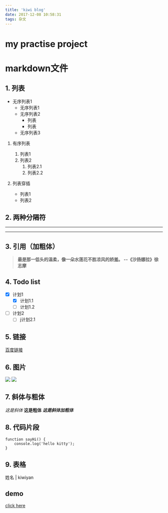 ```yaml
---
title: 'kiwi blog'
date: 2017-12-08 10:58:31
tags: 杂文
---
```

# my practise project

# markdown文件

## 1. 列表
- 无序列表1
    - 无序列表1
    - 无序列表2
        - 列表
        - 列表
    - 无序列表3  
    
1. 有序列表
    1. 列表1
    2. 列表2
        1. 列表2.1
        2. 列表2.2


2. 列表穿插
    - 列表1
    - 列表2

## 2. 两种分隔符
---
***

## 3. 引用（加粗体）
> **最是那一低头的温柔，像一朵水莲花不胜凉风的娇羞。 --《沙扬娜拉》徐志摩**

## 4. Todo list
- [x]  计划1
    - [x] 计划1.1
    - [ ] 计划1.2
- [ ] 计划2
    - [ ] j计划2.1  

## 5. 链接
[百度链接](http://note.youdao.com/)

## 6. 图片
![](http://07.imgmini.eastday.com/mobile/20161129/20161129024956_28471b18fe67abb229987f28461ea656_3.jpeg)
![](http://tupian.enterdesk.com/2012/0422/40/51.jpg)

## 7. 斜体与粗体
*这是斜体*
**这是粗体**
***这是斜体加粗体***

## 8. 代码片段
```
function sayHi() {
    console.log('hello kitty');
}
```

## 9. 表格

姓名   |  kiwiyan

## demo
[click here](/app/index.html)